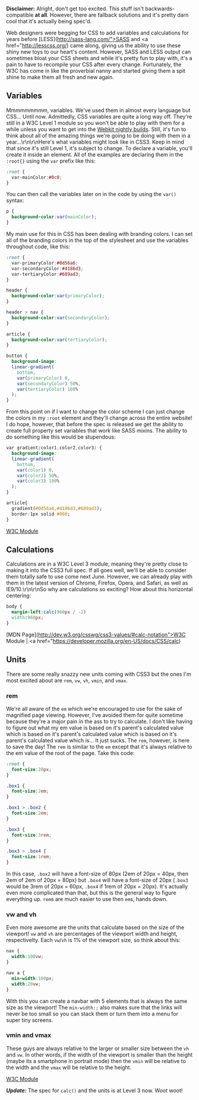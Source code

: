 **Disclaimer:** Alright, don't get too excited. This stuff isn't backwards-compatible **at all**. However, there are fallback solutions and it's pretty darn cool that it's actually being spec'd.

Web designers were begging for CSS to add variables and calculations for years before [LESS](http://sass-lang.com/">SASS</a> and <a href="http://lesscss.org/) came along, giving us the ability to use these shiny new toys to our heart's content. However, SASS and LESS output can sometimes bloat your CSS sheets and while it's pretty fun to play with, it's a pain to have to recompile your CSS after every change. Fortunately, the W3C has come in like the proverbial nanny and started giving them a spit shine to make them all fresh and new again.<!--more-->

## Variables

Mmmmmmmmm, variables. We've used them in almost every language but CSS... Until now. Admittedly, CSS variables are quite a long way off. They're still in a W3C Level 1 module so you won't be able to play with them for a while unless you want to get into the [Webkit nightly builds](http://nightly.webkit.org/). Still, it's fun to think about all of the amazing things we're going to be doing with them in a year...\r\n\r\nHere's what variables might look like in CSS3. Keep in mind that since it's still Level 1, it's subject to change. To declare a variable, you'll create it inside an element. All of the examples are declaring them in the `:root{}` using the `var` prefix like this:

```css
:root {
  var-mainColor:#0c0;
}
```

You can then call the variables later on in the code by using the `var()` syntax:

```css
p {
  background-color:var(mainColor);
}
```

My main use for this in CSS has been dealing with branding colors. I can set all of the branding colors in the top of the stylesheet and use the variables throughout code, like this:

```css
:root {
  var-primaryColor:#0d56a6;
  var-secondaryColor:#4186d3;
  var-tertiaryColor:#689ad3;
}

header {
  background-color:var(primaryColor);
}

header > nav {
  background-color:var(secondaryColor);
}

article {
  background-color:var(tertiaryColor);
}

button {
  background-image:
  linear-gradient(
    bottom,
    var(primaryColor) 0,
    var(secondaryColor) 50%,
    var(tertiaryColor) 100%
  );
}
```

From this point on if I want to change the color scheme I can just change the colors in my `:root` element and they'll change across the entire website! I do hope, however, that before the spec is released we get the ability to create full property set variables that work like SASS mixins. The ability to do something like this would be stupendous:

```css
var gradient(color1,color2,color3) {
  background-image:
  linear-gradient(
    bottom,
    var(color1) 0,
    var(color2) 50%,
    var(color3) 100%
  );
}

article{
  gradient(#0d56a6,#4186d3,#689ad3);
  border:1px solid #000;
}
```

[W3C Module](http://dev.w3.org/csswg/css-variables/)

## Calculations

Calculations are in a W3C Level 3 module, meaning they're pretty close to making it into the CSS3 full spec. If all goes well, we'll be able to consider them totally safe to use come next June. However, we can already play with them in the latest version of Chrome, Firefox, Opera, and Safari, as well as IE9/10.\r\n\r\nSo why are calculations so exciting? How about this horizontal centering:

```css
body {
  margin-left:calc(960px / -2)
  width:960px;
}
```

[MDN Page](http://dev.w3.org/csswg/css3-values/#calc-notation">W3C Module</a> | <a href="https://developer.mozilla.org/en-US/docs/CSS/calc)

## Units

There are some really snazzy new units coming with CSS3 but the ones I'm most excited about are `rem`, `vw`, `vh`, `vmin`, and `vmax`.

### rem

We're all aware of the `em` which we're encouraged to use for the sake of magnified page viewing. However, I've avoided them for quite sometime because they're a major pain in the ass to try to calculate. I don't like having to figure out what my em value is based on it's parent's calculated value which is based on it's parent's calculated value which is based on it's parent's calculated value which is... It just sucks. The `rem`, however, is here to save the day! The `rem` is similar to the `em` except that it's always relative to the em value of the root of the page. Take this code:

```css
:root {
  font-size:20px;
}

.box1 {
  font-size:2em;
}

.box1 > .box2 {
  font-size:2em;
}

.box3 {
  font-size:3rem;
}

.box3 > .box4 {
  font-size:1rem;
}
```

In this case, `.box2` will have a font-size of 80px (2em of 20px = 40px, then 2em of 2em of 20px = 80px) but `.box4` will have a font-size of 20px (`.box3` would be 3rem of 20px = 60px, `.box4` if 1rem of 20px = 20px). It's actually even more complicated than that, but this is the general way to figure everything up. `rem`s are much easier to use then `em`s, hands down.

### vw and vh

Even more awesome are the units that calculate based on the size of the viewport! `vw` and `vh` are percentages of the viewport width and height, respectivelty. Each `vw`/`vh` is 1% of the viewport size, so think about this:

```css
nav {
  width:100vw;
}

nav a {
  min-width:100px;
  width:20vw;
}
```

With this you can create a navbar with 5 elements that is always the same size as the viewport! The `min-width:;` also makes sure that the links will never be too small so you can stack them or turn them into a menu for super tiny screens.

### vmin and vmax

These guys are always relative to the larger or smaller size between the `vh` and `vw`. In other words, if the width of the viewport is smaller than the height (maybe its a smartphone in portrait mode) then the `vmin` will be relative to the width and the `vmax` will be relative to the height.

[W3C Module](http://www.w3.org/TR/css3-values/)

***Update:*** The spec for `calc()` and the units is at Level 3 now. Woot woot!
